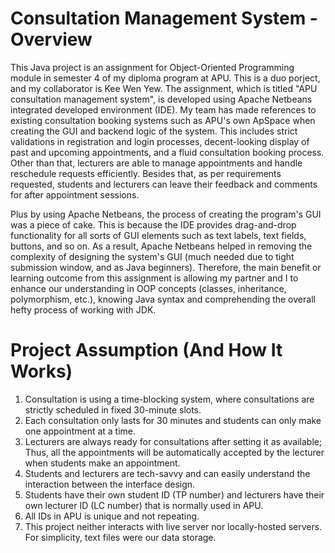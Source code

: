# Consultation Management System - Overview
This Java project is an assignment for Object-Oriented Programming module in semester 4 of my diploma program at APU. This is a duo porject, and my collaborator is Kee Wen Yew. The assignment, which is titled "APU consultation management system", is developed using Apache Netbeans integrated developed environment (IDE). My team has made references to existing consultation booking systems such as APU's own ApSpace when creating the GUI and backend logic of the system. This includes strict validations in registration and login processes, decent-looking display of past and upcoming appointments, and a fluid consultation booking process. Other than that, lecturers are able to manage appointments and handle reschedule requests efficiently. Besides that, as per requirements requested, students and lecturers can leave their feedback and comments for after appointment sessions.

Plus by using Apache Netbeans, the process of creating the program's GUI was a piece of cake. This is because the IDE provides drag-and-drop functionality for all sorts of GUI elements such as text labels, text fields, buttons, and so on. As a result, Apache Netbeans helped in removing the complexity of designing the system's GUI (much needed due to tight submission window, and as Java beginners). Therefore, the main benefit or learning outcome from this assignment is allowing my partner and I to enhance our understanding in OOP concepts (classes, inheritance, polymorphism, etc.), knowing Java syntax and comprehending the overall hefty process of working with JDK.


# Project Assumption (And How It Works)
1. Consultation is using a time-blocking system, where consultations are strictly scheduled in fixed 30-minute slots.
2. Each consultation only lasts for 30 minutes and students can only make one appointment at a time.
3. Lecturers are always ready for consultations after setting it as available; Thus, all the appointments will be automatically accepted by the lecturer when students make an appointment.
4. Students and lecturers are tech-savvy and can easily understand the interaction between the interface design.
5. Students have their own student ID (TP number) and lecturers have their own lecturer ID (LC number) that is normally used in APU.
6. All IDs in APU is unique and not repeating.
7. This project neither interacts with live server nor locally-hosted servers. For simplicity, text files were our data storage. 
